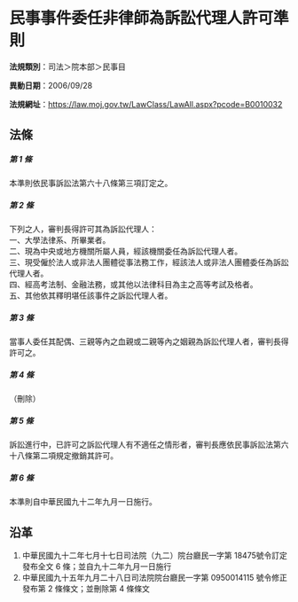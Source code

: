 # 民事事件委任非律師為訴訟代理人許可準則


**法規類別**：司法＞院本部＞民事目

**異動日期**：2006/09/28  

**法規網址**：https://law.moj.gov.tw/LawClass/LawAll.aspx?pcode=B0010032



## 法條
##### 第 1 條
本準則依民事訴訟法第六十八條第三項訂定之。

##### 第 2 條
下列之人，審判長得許可其為訴訟代理人：  
一、大學法律系、所畢業者。  
二、現為中央或地方機關所屬人員，經該機關委任為訴訟代理人者。  
三、現受僱於法人或非法人團體從事法務工作，經該法人或非法人團體委任為訴訟代理人者。  
四、經高考法制、金融法務，或其他以法律科目為主之高等考試及格者。  
五、其他依其釋明堪任該事件之訴訟代理人者。

##### 第 3 條
當事人委任其配偶、三親等內之血親或二親等內之姻親為訴訟代理人者，審判長得許可之。

##### 第 4 條
（刪除）

##### 第 5 條
訴訟進行中，已許可之訴訟代理人有不適任之情形者，審判長應依民事訴訟法第六十八條第二項規定撤銷其許可。

##### 第 6 條
本準則自中華民國九十二年九月一日施行。

## 沿革
1. 中華民國九十二年七月十七日司法院（九二）院台廳民一字第 18475號令訂定發布全文 6  條；並自九十二年九月一日施行
1. 中華民國九十五年九月二十八日司法院院台廳民一字第 0950014115 號令修正發布第 2  條條文；並刪除第 4  條條文
